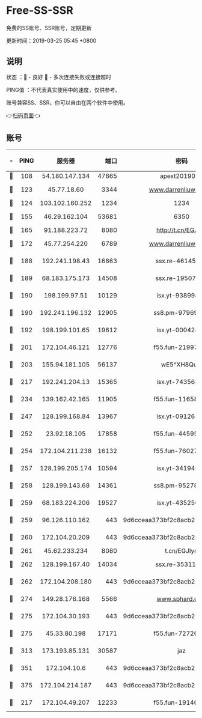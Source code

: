 # Free-SS-SSR

免费的SS账号、SSR账号，定期更新

更新时间：2019-03-25 05:45 +0800

## 说明

状态     ：🙂 - 良好 🙁 - 多次连接失败或连接超时

PING值   ：不代表真实使用中的速度，仅供参考。

账号兼容SS、SSR，你可以自由在两个软件中使用。

👉[扫码页面](https://liesauer.github.io/Free-SS-SSR/)👈

## 账号

|-|PING|服务器|端口|密码|加密方式|区域|
|:----:|:----:|:-----:|-----:|:----:|:----:|:----:|
|🙂|108|54.180.147.134|47665|apext2019001|chacha20|KR|
|🙂|123|45.77.18.60|3344|www.darrenliuwei.com|aes-256-cfb|JP|
|🙂|124|103.102.160.252|1234|1234|rc4-md5|JP|
|🙂|155|46.29.162.104|53681|6350|aes-128-ctr|RU|
|🙂|165|91.188.223.72|8080|http://t.cn/EGJIyrl|rc4-md5|RU|
|🙂|172|45.77.254.220|6789|www.darrenliuwei.com|aes-256-cfb|SG|
|🙂|188|192.241.198.43|16863|ssx.re-46145720|aes-256-cfb|US|
|🙂|189|68.183.175.173|14508|ssx.re-19507482|aes-256-cfb|US|
|🙂|190|198.199.97.51|10129|isx.yt-93899437|aes-256-cfb|US|
|🙂|190|192.241.196.132|12905|ss8.pm-97969807|aes-256-cfb|US|
|🙂|192|198.199.101.65|19612|isx.yt-00042869|aes-256-cfb|US|
|🙂|201|172.104.46.121|12776|f55.fun-21997792|aes-256-cfb|SG|
|🙂|203|155.94.181.105|56137|wE5^XH8Quw|aes-256-cfb|US|
|🙂|217|192.241.204.13|15365|isx.yt-74356229|aes-256-cfb|US|
|🙂|234|139.162.42.165|11905|f55.fun-11658175|aes-256-cfb|SG|
|🙂|247|128.199.168.84|13967|isx.yt-09126188|aes-256-cfb|SG|
|🙂|252|23.92.18.105|17858|f55.fun-44595714|aes-256-cfb|US|
|🙂|254|172.104.211.238|16132|f55.fun-76027787|aes-256-cfb|US|
|🙂|257|128.199.205.174|10594|isx.yt-34194530|aes-256-cfb|SG|
|🙂|258|128.199.143.68|14361|ss8.pm-95278074|aes-256-cfb|SG|
|🙂|259|68.183.224.206|19527|isx.yt-43525673|aes-256-cfb|SG|
|🙂|259|96.126.110.162|443|9d6cceaa373bf2c8acb22e60b6a58be6|aes-256-cfb|US|
|🙂|260|172.104.20.209|443|9d6cceaa373bf2c8acb22e60b6a58be6|aes-256-cfb|US|
|🙂|261|45.62.233.234|8080|t.cn/EGJIyrl|rc4-md5|CA|
|🙂|262|128.199.167.40|14034|ssx.re-35311093|aes-256-cfb|SG|
|🙂|262|172.104.208.180|443|9d6cceaa373bf2c8acb22e60b6a58be6|aes-256-cfb|US|
|🙂|274|149.28.176.168|5566|www.sphard.com|aes-256-cfb|AU|
|🙂|275|172.104.30.193|443|9d6cceaa373bf2c8acb22e60b6a58be6|aes-256-cfb|US|
|🙂|275|45.33.80.198|17171|f55.fun-72726729|aes-256-cfb|US|
|🙂|313|173.193.85.131|30587|jaz|aes-256-cfb|US|
|🙂|351|172.104.10.6|443|9d6cceaa373bf2c8acb22e60b6a58be6|aes-256-cfb|US|
|🙂|375|172.104.214.187|443|9d6cceaa373bf2c8acb22e60b6a58be6|aes-256-cfb|US|
|🙂|217|172.104.49.207|12233|f55.fun-19146730|aes-256-cfb|SG|

